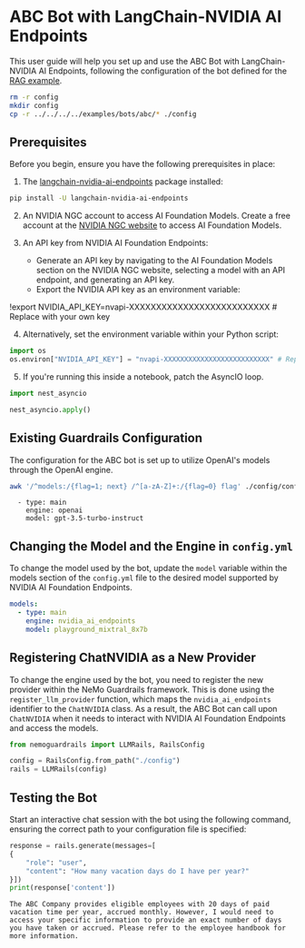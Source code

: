 # ABC Bot with LangChain-NVIDIA AI Endpoints

This user guide will help you set up and use the ABC Bot with LangChain-NVIDIA AI Endpoints, following the configuration of the bot defined for the [RAG example](../../../getting_started/7_rag/).

```bash
rm -r config
mkdir config
cp -r ../../../../examples/bots/abc/* ./config
```

## Prerequisites

Before you begin, ensure you have the following prerequisites in place:

1. The [langchain-nvidia-ai-endpoints](https://github.com/langchain-ai/langchain-nvidia/tree/main/libs/ai-endpoints) package installed:

```bash
pip install -U langchain-nvidia-ai-endpoints
```

2. An NVIDIA NGC account to access AI Foundation Models. Create a free account at the [NVIDIA NGC website](https://ngc.nvidia.com/) to access AI Foundation Models.

3. An API key from NVIDIA AI Foundation Endpoints:
    -  Generate an API key by navigating to the AI Foundation Models section on the NVIDIA NGC website, selecting a model with an API endpoint, and generating an API key.
    -  Export the NVIDIA API key as an environment variable:

!export NVIDIA_API_KEY=nvapi-XXXXXXXXXXXXXXXXXXXXXXXXXX # Replace with your own key

4. Alternatively, set the environment variable within your Python script:

```python
import os
os.environ["NVIDIA_API_KEY"] = "nvapi-XXXXXXXXXXXXXXXXXXXXXXXXXX" # Replace with your own key
```

5. If you're running this inside a notebook, patch the AsyncIO loop.

```python
import nest_asyncio

nest_asyncio.apply()
```

## Existing Guardrails Configuration

The configuration for the ABC bot is set up to utilize OpenAI's models through the OpenAI engine.

```bash
awk '/^models:/{flag=1; next} /^[a-zA-Z]+:/{flag=0} flag' ./config/config.yml
```

```
  - type: main
    engine: openai
    model: gpt-3.5-turbo-instruct

```

## Changing the Model and the Engine in `config.yml`

To change the model used by the bot, update the `model` variable within the models section of the `config.yml` file to the desired model supported by NVIDIA AI Foundation Endpoints.

```yaml
models:
  - type: main
    engine: nvidia_ai_endpoints
    model: playground_mixtral_8x7b
```

## Registering ChatNVIDIA as a New Provider

To change the engine used by the bot, you need to register the new provider within the NeMo Guardrails framework. This is done using the `register_llm_provider` function, which maps the `nvidia_ai_endpoints` identifier to the `ChatNVIDIA` class. As a result, the ABC Bot can call upon `ChatNVIDIA` when it needs to interact with NVIDIA AI Foundation Endpoints and access the models.

```python
from nemoguardrails import LLMRails, RailsConfig

config = RailsConfig.from_path("./config")
rails = LLMRails(config)
```

## Testing the Bot

Start an interactive chat session with the bot using the following command, ensuring the correct path to your configuration file is specified:

```python
response = rails.generate(messages=[
{
    "role": "user",
    "content": "How many vacation days do I have per year?"
}])
print(response['content'])
```

```
The ABC Company provides eligible employees with 20 days of paid vacation time per year, accrued monthly. However, I would need to access your specific information to provide an exact number of days you have taken or accrued. Please refer to the employee handbook for more information.
```
